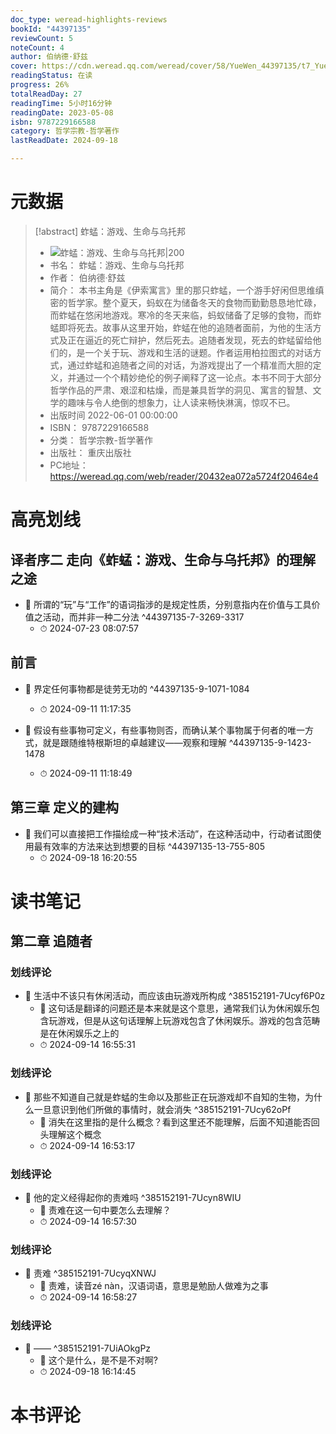 ```yaml
---
doc_type: weread-highlights-reviews
bookId: "44397135"
reviewCount: 5
noteCount: 4
author: 伯纳德·舒兹
cover: https://cdn.weread.qq.com/weread/cover/58/YueWen_44397135/t7_YueWen_44397135.jpg
readingStatus: 在读
progress: 26%
totalReadDay: 27
readingTime: 5小时16分钟
readingDate: 2023-05-08
isbn: 9787229166588
category: 哲学宗教-哲学著作
lastReadDate: 2024-09-18

---
```

# 元数据
> [!abstract] 蚱蜢：游戏、生命与乌托邦
> - ![ 蚱蜢：游戏、生命与乌托邦|200](https://cdn.weread.qq.com/weread/cover/58/YueWen_44397135/t7_YueWen_44397135.jpg)
> - 书名： 蚱蜢：游戏、生命与乌托邦
> - 作者： 伯纳德·舒兹
> - 简介： 本书主角是《伊索寓言》里的那只蚱蜢，一个游手好闲但思维缜密的哲学家。整个夏天，蚂蚁在为储备冬天的食物而勤勤恳恳地忙碌，而蚱蜢在悠闲地游戏。寒冷的冬天来临，蚂蚁储备了足够的食物，而蚱蜢即将死去。故事从这里开始，蚱蜢在他的追随者面前，为他的生活方式及正在逼近的死亡辩护，然后死去。追随者发现，死去的蚱蜢留给他们的，是一个关于玩、游戏和生活的谜题。作者运用柏拉图式的对话方式，通过蚱蜢和追随者之间的对话，为游戏提出了一个精准而大胆的定义，并通过一个个精妙绝伦的例子阐释了这一论点。本书不同于大部分哲学作品的严肃、艰涩和枯燥，而是兼具哲学的洞见、寓言的智慧、文学的趣味与令人绝倒的想象力，让人读来畅快淋漓，惊叹不已。
> - 出版时间 2022-06-01 00:00:00
> - ISBN： 9787229166588
> - 分类： 哲学宗教-哲学著作
> - 出版社： 重庆出版社
> - PC地址：https://weread.qq.com/web/reader/20432ea072a5724f20464e4

# 高亮划线

## 译者序二 走向《蚱蜢：游戏、生命与乌托邦》的理解之途


- 📌 所谓的“玩”与“工作”的语词指涉的是规定性质，分别意指内在价值与工具价值之活动，而并非一种二分法  ^44397135-7-3269-3317
    - ⏱ 2024-07-23 08:07:57 
## 前言


- 📌 界定任何事物都是徒劳无功的  ^44397135-9-1071-1084
    - ⏱ 2024-09-11 11:17:35 

- 📌 假设有些事物可定义，有些事物则否，而确认某个事物属于何者的唯一方式，就是跟随维特根斯坦的卓越建议——观察和理解  ^44397135-9-1423-1478
    - ⏱ 2024-09-11 11:18:49 
## 第三章 定义的建构


- 📌 我们可以直接把工作描绘成一种“技术活动”，在这种活动中，行动者试图使用最有效率的方法来达到想要的目标  ^44397135-13-755-805
    - ⏱ 2024-09-18 16:20:55 
# 读书笔记

## 第二章 追随者

### 划线评论
- 📌 生活中不该只有休闲活动，而应该由玩游戏所构成  ^385152191-7Ucyf6P0z
    - 💭 这句话是翻译的问题还是本来就是这个意思，通常我们认为休闲娱乐包含玩游戏，但是从这句话理解上玩游戏包含了休闲娱乐。游戏的包含范畴是在休闲娱乐之上的
    - ⏱ 2024-09-14 16:55:31

### 划线评论
- 📌 那些不知道自己就是蚱蜢的生命以及那些正在玩游戏却不自知的生物，为什么一旦意识到他们所做的事情时，就会消失  ^385152191-7Ucy62oPf
    - 💭 消失在这里指的是什么概念？看到这里还不能理解，后面不知道能否回头理解这个概念
    - ⏱ 2024-09-14 16:53:17

### 划线评论
- 📌 他的定义经得起你的责难吗  ^385152191-7Ucyn8WIU
    - 💭 责难在这一句中要怎么去理解？
    - ⏱ 2024-09-14 16:57:30

### 划线评论
- 📌 责难  ^385152191-7UcyqXNWJ
    - 💭 责难，读音zé nàn，汉语词语，意思是勉励人做难为之事
    - ⏱ 2024-09-14 16:58:27

### 划线评论
- 📌 ——  ^385152191-7UiAOkgPz
    - 💭 这个是什么，是不是不对啊?
    - ⏱ 2024-09-18 16:14:45
   
# 本书评论
